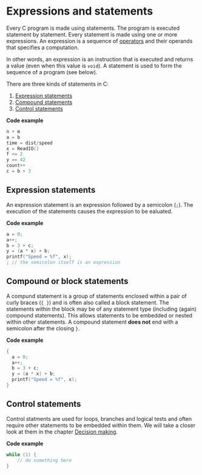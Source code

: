 # Expressions and statements

Every C program is made using statements. The program is executed statement by statement. Every statement is made using one or more expressions. An expression is a sequence of [operators](#operators) and their operands that specifies a computation.

In other words, an expression is an instruction that is executed and returns a value (even when this value is `void`). A statement is used to form the sequence of a program (see below).

There are three kinds of statements in C:
1. [Expression statements](#expression-statements)
1. [Compound statements](#compound-or-block-statements)
1. [Control statements](#control-statements)

**Code example**

```c
n + m
a = b
time = dist/speed
x = ReadIO()
f <= 2
y == 42
count++
c = b + 3
```

## Expression statements

An expression statement is an expression followed by a semicolon (`;`). The execution of the statements causes the expression to be ealuated.

**Code example**
```c
a = 0;
a++;
b = 3 + c;
y = (a * x) + b;
printf("Speed = %f", x);
; // the semicolon itself is an expression
```

## Compound or block statements

A compund statement is a group of statements enclosed within a pair of curly braces (`{ }`) and is often also called a block statement. The statements within the block may be of any statement type (including (again) compound statements). This allows statements to be embedded or nested within other statements. A compound statement **does not** end with a semicolon after the closing `}`.

**Code example**
```c
{
  a = 0;
  a++;
  b = 3 + c;
  y = (a * x) + b;
  printf("Speed = %f", x);
}
```

## Control statements

Control statments are used for loops, branches and logical tests and often require other statements to be embedded within them. We will take a closer look at them in the chapter [Decision making](#decision-making).

**Code example**
```c
while (1) {
    // do something here
}
```
